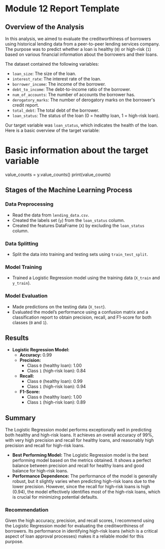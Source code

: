# Module 12 Report Template

## Overview of the Analysis

In this analysis, we aimed to evaluate the creditworthiness of borrowers using historical lending data from a peer-to-peer lending services company. The purpose was to predict whether a loan is healthy (`0`) or high-risk (`1`) based on various financial information about the borrowers and their loans.

The dataset contained the following variables:
- `loan_size`: The size of the loan.
- `interest_rate`: The interest rate of the loan.
- `borrower_income`: The income of the borrower.
- `debt_to_income`: The debt-to-income ratio of the borrower.
- `num_of_accounts`: The number of accounts the borrower has.
- `derogatory_marks`: The number of derogatory marks on the borrower's credit report.
- `total_debt`: The total debt of the borrower.
- `loan_status`: The status of the loan (0 = healthy loan, 1 = high-risk loan).

Our target variable was `loan_status`, which indicates the health of the loan. Here is a basic overview of the target variable:

# Basic information about the target variable
value_counts = y.value_counts()
print(value_counts)

## Stages of the Machine Learning Process

### Data Preprocessing

- Read the data from `lending_data.csv`.
- Created the labels set (`y`) from the `loan_status` column.
- Created the features DataFrame (`X`) by excluding the `loan_status` column.

### Data Splitting

- Split the data into training and testing sets using `train_test_split`.

### Model Training

- Trained a Logistic Regression model using the training data (`X_train` and `y_train`).

### Model Evaluation

- Made predictions on the testing data (`X_test`).
- Evaluated the model’s performance using a confusion matrix and a classification report to obtain precision, recall, and F1-score for both classes (`0` and `1`).

## Results

* **Logistic Regression Model:**
    * **Accuracy:** 0.99
    * **Precision:** 
        - Class `0` (healthy loan): 1.00
        - Class `1` (high-risk loan): 0.84
    * **Recall:** 
        - Class `0` (healthy loan): 0.99
        - Class `1` (high-risk loan): 0.94
    * **F1-Score:**
        - Class `0` (healthy loan): 1.00
        - Class `1` (high-risk loan): 0.89

## Summary

The Logistic Regression model performs exceptionally well in predicting both healthy and high-risk loans. It achieves an overall accuracy of 99%, with very high precision and recall for healthy loans, and reasonably high precision and recall for high-risk loans.

* **Best Performing Model:** The Logistic Regression model is the best performing model based on the metrics obtained. It shows a perfect balance between precision and recall for healthy loans and good balance for high-risk loans.
* **Performance Dependence:** The performance of the model is generally robust, but it slightly varies when predicting high-risk loans due to the lower precision. However, since the recall for high-risk loans is high (0.94), the model effectively identifies most of the high-risk loans, which is crucial for minimizing potential defaults.

### Recommendation

Given the high accuracy, precision, and recall scores, I recommend using the Logistic Regression model for evaluating the creditworthiness of borrowers. Its performance in identifying high-risk loans (which is a critical aspect of loan approval processes) makes it a reliable model for this purpose.
